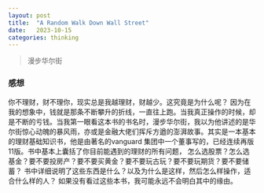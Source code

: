 ```yaml
---
layout: post
title:  "A Random Walk Down Wall Street"
date:   2023-10-15
categories: thinking
---
```


> 漫步华尔街


### 感想
你不理财，财不理你，现实总是我越理财，财越少。这究竟是为什么呢？
因为在我的想象中，钱就是那条不断攀升的折线，一直往上跑。当我真正操作的时候，却是不断的亏钱。当我第一眼看这本书的书名时，漫步华尔街，我以为他讲述的是华尔街惊心动魄的暴风雨，亦或是金融大佬们挥斥方遒的澎湃故事。其实是一本基本的理财基础知识书，他是由著名的vanguard 集团中一个董事写的，已经连续再版11版。书中基本上囊括了你目前能遇到的理财的所有问题， 怎么选股票？怎么选基金？要不要投房产？要不要买黄金？要不要玩古玩？要不要玩期货？要不要储蓄？ 书中详细说明了这些东西是什么？以及为什么是这样，然后怎么样操作，适合什么样的人？  如果没有看过这些本书，我可能永远不会明白其中的缘由。